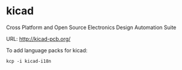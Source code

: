 # kicad
Cross Platform and Open Source Electronics Design Automation Suite

URL: http://kicad-pcb.org/

To add language packs for kicad:
```
kcp -i kicad-i18n
```